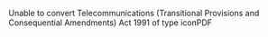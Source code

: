 Unable to convert Telecommunications (Transitional Provisions and Consequential Amendments) Act 1991 of type iconPDF